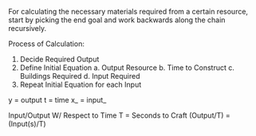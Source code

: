 

For calculating the necessary materials required from a certain resource, start by picking the end goal and work backwards along the chain recursively.

Process of Calculation:
1. Decide Required Output
2. Define Initial Equation
	a. Output Resource
	b. Time to Construct
	c. Buildings Required
	d. Input Required
3. Repeat Initial Equation for each Input

y = output
t = time
x_ = input_


Input/Output W/ Respect to Time
T = Seconds to Craft
(Output/T) = (Input(s)/T)